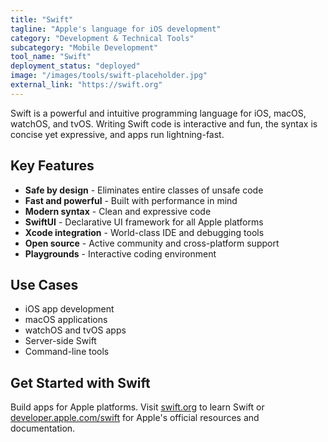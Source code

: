 ```yaml
---
title: "Swift"
tagline: "Apple's language for iOS development"
category: "Development & Technical Tools"
subcategory: "Mobile Development"
tool_name: "Swift"
deployment_status: "deployed"
image: "/images/tools/swift-placeholder.jpg"
external_link: "https://swift.org"
---
```

Swift is a powerful and intuitive programming language for iOS, macOS, watchOS, and tvOS. Writing Swift code is interactive and fun, the syntax is concise yet expressive, and apps run lightning-fast.

## Key Features

- **Safe by design** - Eliminates entire classes of unsafe code
- **Fast and powerful** - Built with performance in mind
- **Modern syntax** - Clean and expressive code
- **SwiftUI** - Declarative UI framework for all Apple platforms
- **Xcode integration** - World-class IDE and debugging tools
- **Open source** - Active community and cross-platform support
- **Playgrounds** - Interactive coding environment

## Use Cases

- iOS app development
- macOS applications
- watchOS and tvOS apps
- Server-side Swift
- Command-line tools

## Get Started with Swift

Build apps for Apple platforms. Visit [swift.org](https://swift.org) to learn Swift or [developer.apple.com/swift](https://developer.apple.com/swift) for Apple's official resources and documentation.
